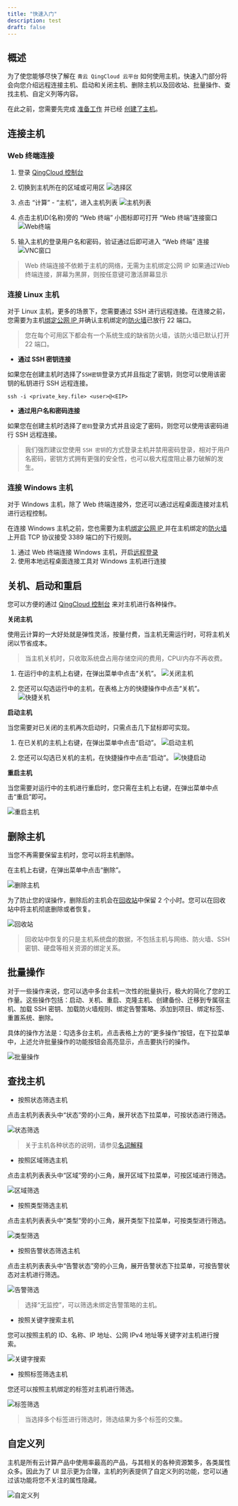 ```yaml
---
title: "快速入门"
description: test
draft: false
---
```


## 概述

为了使您能够尽快了解在 `青云 QingCloud 云平台` 如何使用主机，快速入门部分将会向您介绍远程连接主机、启动和关闭主机、删除主机以及回收站、批量操作、查找主机、自定义列等内容。

在此之前，您需要先完成 [准备工作](../computing/purchase/price) 并已经 [创建了主机](../computing/purchase/basic_operation)。

## 连接主机

### Web 终端连接

1. 登录 [QingCloud 控制台](https://console.qingcloud.com)

2. 切换到主机所在的区域或可用区
![选择区](/computing/_images/20190914-155102.png)

3. 点击 “计算” - “主机”，进入主机列表
![主机列表](/computing/_images/20190914-155516.png)

4. 点击主机ID(名称)旁的 “Web 终端” 小图标即可打开 “Web 终端”连接窗口
![Web终端](/computing/_images/20190914-160104.png)

5. 输入主机的登录用户名和密码，验证通过后即可进入 “Web 终端” 连接
![VNC窗口](/computing/_images/20190914-161141.png)

>Web 终端连接不依赖于主机的网络，无需为主机绑定公网 IP
>如果通过Web 终端连接，屏幕为黑屏，则按任意键可激活屏幕显示

### 连接 Linux 主机

对于 Linux 主机，更多的场景下，您需要通过 SSH 进行远程连接。在连接之前，您需要为主机[绑定公网 IP ](https://docs.qingcloud.com/product/network/eip#使用外部绑定公网-ip)并确认主机绑定的[防火墙](https://docs.qingcloud.com/product/security/security_group)已放行 22 端口。

>您在每个可用区下都会有一个系统生成的缺省防火墙，该防火墙已默认打开 22 端口。

* **通过 SSH 密钥连接**

如果您在创建主机时选择了`SSH密钥`登录方式并且指定了密钥，则您可以使用该密钥的私钥进行 SSH 远程连接。

	ssh -i <private_key.file> <user>@<EIP>

* **通过用户名和密码连接**

如果您在创建主机时选择了`密码`登录方式并且设定了密码，则您可以使用该密码进行 SSH 远程连接。

>我们强烈建议您使用 `SSH 密钥`的方式登录主机并禁用密码登录，相对于用户名密码，密钥方式拥有更强的安全性，也可以极大程度阻止暴力破解的发生。

### 连接 Windows 主机

对于 Windows 主机，除了 Web 终端连接外，您还可以通过远程桌面连接对主机进行远程控制。

在连接 Windows 主机之前，您也需要为主机[绑定公网 IP ](https://docs.qingcloud.com/product/network/eip#使用外部绑定公网-ip)并在主机绑定的[防火墙](https://docs.qingcloud.com/product/security/security_group)上开启 TCP 协议接受 3389 端口的下行规则。

1. 通过 Web 终端连接 Windows 主机，开启[远程登录](https://docs.qingcloud.com/product/faq/#windows)
2. 使用本地远程桌面连接工具对 Windows 主机进行连接

## 关机、启动和重启

您可以方便的通过 [QingCloud 控制台](https://console.qingcloud.com) 来对主机进行各种操作。

**关闭主机**

使用云计算的一大好处就是弹性灵活，按量付费，当主机无需运行时，可将主机关闭以节省成本。

>当主机关机时，只收取系统盘占用存储空间的费用，CPU/内存不再收费。

1. 在运行中的主机上右键，在弹出菜单中点击“关机”。
![关闭主机](/computing/_images/20190914-165959.png)

2. 您还可以勾选运行中的主机，在表格上方的快捷操作中点击“关机”。
![快捷关机](/computing/_images/20190914-170352.png)

**启动主机**

当您需要对已关闭的主机再次启动时，只需点击几下鼠标即可实现。

1. 在已关机的主机上右键，在弹出菜单中点击“启动”。
![启动主机](/computing/_images/20190914-174325.png)

2. 您还可以勾选已关机的主机，在快捷操作中点击“启动”。
![快捷启动](/computing/_images/20190914-174524.png)

**重启主机**

当您需要对运行中的主机进行重启时，您只需在主机上右键，在弹出菜单中点击“重启”即可。

![重启主机](/computing/_images/20190914-175015.png)

## 删除主机

当您不再需要保留主机时，您可以将主机删除。

在主机上右键，在弹出菜单中点击“删除”。

![删除主机](/computing/_images/20190914-175226.png)

为了防止您的误操作，删除后的主机会在[回收站](https://docs.qingcloud.com/product/operation/recycle_bin)中保留 2 个小时。您可以在回收站中将主机彻底删除或者恢复。

![回收站](/computing/_images/20190917-110851.png)

>回收站中恢复的只是主机系统盘的数据，不包括主机与网络、防火墙、SSH 密钥、硬盘等相关资源的绑定关系。

## 批量操作

对于一些操作来说，您可以选中多台主机一次性的批量执行，极大的简化了您的工作量。这些操作包括：启动、关机、重启、克隆主机、创建备份、迁移到专属宿主机、加载 SSH 密钥、加载防火墙规则、绑定告警策略、添加到项目、绑定标签、重置系统、删除。

具体的操作方法是：勾选多台主机，点击表格上方的“更多操作”按钮，在下拉菜单中，上述允许批量操作的功能按钮会高亮显示，点击要执行的操作。

![批量操作](/computing/_images/20190917-104811.png)

## 查找主机

* 按照状态筛选主机

点击主机列表表头中“状态”旁的小三角，展开状态下拉菜单，可按状态进行筛选。

![状态筛选](/computing/_images/20190917-105004.png)

>关于主机各种状态的说明，请参见[名词解释](../computing/intro/definitions#主机状态)

* 按照区域筛选主机

点击主机列表表头中“区域”旁的小三角，展开区域下拉菜单，可按区域进行筛选。

![区域筛选](/computing/_images/20190917-105158.png)

* 按照类型筛选主机

点击主机列表表头中“类型”旁的小三角，展开类型下拉菜单，可按类型进行筛选。

![类型筛选](/computing/_images/20190917-105526.png)

* 按照告警状态筛选主机

点击主机列表表头中“告警状态”旁的小三角，展开告警状态下拉菜单，可按告警状态对主机进行筛选。

![告警筛选](/computing/_images/20190917-105652.png)

>选择“无监控”，可以筛选未绑定告警策略的主机。

* 按照关键字搜索主机

您可以按照主机的 ID、名称、IP 地址、公网 IPv4 地址等关键字对主机进行搜索。

![关键字搜索](/computing/_images/20190917-110539.png)

* 按照标签筛选主机

您还可以按照主机绑定的标签对主机进行筛选。

![标签筛选](/computing/_images/20190917-110637.png)

>当选择多个标签进行筛选时，筛选结果为多个标签的交集。

## 自定义列

主机是所有云计算产品中使用率最高的产品，与其相关的各种资源繁多，各类属性众多。因此为了 UI 显示更为合理，主机的列表提供了自定义列的功能，您可以通过该功能将您不关注的属性隐藏。

![自定义列](/computing/_images/20190917-110736.png)

